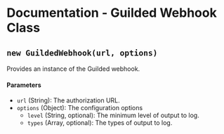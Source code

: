 # Documentation - Guilded Webhook Class

## `new GuildedWebhook(url, options)`

Provides an instance of the Guilded webhook.

#### Parameters

- `url` (String): The authorization URL.
- `options` (Object): The configuration options
  - `level` (String, optional): The minimum level of output to log.
  - `types` (Array, optional): The types of output to log.